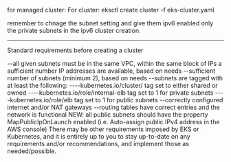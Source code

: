 for managed cluster:
For cluster: eksctl create cluster -f eks-cluster.yaml


remember to chnage the subnet setting and give them ipv6 enabled only the private subnets in the ipv6 cluster creation.


------------------
Standard requirements before creating a cluster

--all given subnets must be in the same VPC, within the same block of IPs
a sufficient number IP addresses are available, based on needs
--sufficient number of subnets (minimum 2), based on needs
--subnets are tagged with at least the following:
----kubernetes.io/cluster/<name> tag set to either shared or owned
----kubernetes.io/role/internal-elb tag set to 1 for private subnets
----kubernetes.io/role/elb tag set to 1 for public subnets
--correctly configured internet and/or NAT gateways
--routing tables have correct entries and the network is functional
   NEW: all public subnets should have the property MapPublicIpOnLaunch enabled (i.e. Auto-assign public IPv4 address in the AWS console)
There may be other requirements imposed by EKS or Kubernetes, and it is entirely up to you to stay up-to-date on any requirements and/or recommendations, and implement those as needed/possible.
